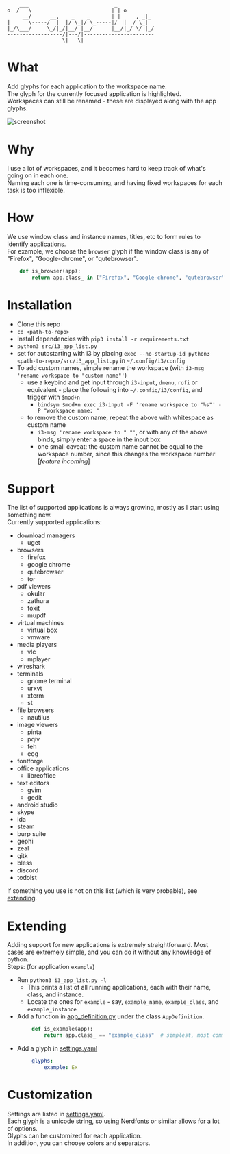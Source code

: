 ```
    ___                            _
o  /   \                          | | o
     __/      __,    _    _       | |     , _|_
|      \-----/  |  |/ \_|/ \_-----|/  |  / \_|
|_/\___/     \_/|_/|__/ |__/      |__/|_/ \/ |_/
------------------/|---/|-----------------------
                  \|   \|
```

# What
Add glyphs for each application to the workspace name.  
The glyph for the currently focused application is highlighted.  
Workspaces can still be renamed - these are displayed along with the app glyphs.  
  
![screenshot](demo/screenshot.png)


# Why
I use a lot of workspaces, and it becomes hard to keep track of what's going on in each one.  
Naming each one is time-consuming, and having fixed workspaces for each task is too inflexible.  

# How
We use window class and instance names, titles, etc to form rules to identify applications.  
For example, we choose the `browser` glyph if the window class is any of "Firefox", "Google-chrome", or "qutebrowser".
```python
    def is_browser(app):
        return app.class_ in ("Firefox", "Google-chrome", "qutebrowser")
```

# Installation
* Clone this repo
* `cd <path-to-repo>`
* Install dependencies with `pip3 install -r requirements.txt`
* `python3 src/i3_app_list.py`
* set for autostarting with i3 by placing `exec --no-startup-id python3 <path-to-repo>/src/i3_app_list.py` in `~/.config/i3/config`
* To add custom names, simple rename the workspace (with `i3-msg 'rename workspace to "custom name"'`)
    - use a keybind and get input through `i3-input`, `dmenu`, `rofi` or equivalent - place the following into `~/.config/i3/config`, and trigger with `$mod+n`
        - `bindsym $mod+n exec i3-input -F 'rename workspace to "%s"' -P "workspace name: "`
    - to remove the custom name, repeat the above with whitespace as custom name
        - `i3-msg 'rename workspace to " "'`, or with any of the above binds, simply enter a space in the input box
        - one small caveat: the custom name cannot be equal to the workspace number, since this changes the workspace number [*feature incoming*]

# Support
The list of supported applications is always growing, mostly as I start using something new.  
Currently supported applications:
* download managers
    * uget
* browsers
    * firefox
    * google chrome
    * qutebrowser
    * tor
* pdf viewers
    * okular
    * zathura
    * foxit
    * mupdf
* virtual machines
    * virtual box
    * vmware
* media players
    * vlc
    * mplayer
* wireshark
* terminals
    * gnome terminal
    * urxvt
    * xterm
    * st
* file browsers
    * nautilus
* image viewers
    * pinta
    * pqiv
    * feh
    * eog
* fontforge
* office applications
    * libreoffice
* text editors
    * gvim
    * gedit
* android studio
* skype
* ida
* steam
* burp suite
* gephi  
* zeal
* gitk
* bless
* discord
* todoist
  
If something you use is not on this list (which is very probable), see [extending](#extending).

# Extending
Adding support for new applications is extremely straightforward. 
Most cases are extremely simple, and you can do it without any knowledge of python.  
Steps: (for application `example`)
* Run `python3 i3_app_list.py -l`
    * This prints a list of all running applications, each with their name, class, and instance.
    * Locate the ones for `example` - say, `example_name`, `example_class`, and `example_instance`
* Add a function in [app_definition.py](src/app_definition.py) under the class `AppDefinition`.
```python
        def is_example(app):
            return app.class_ == "example_class"  # simplest, most common case
```
* Add a glyph in [settings.yaml](src/settings.yaml)
```yaml
        glyphs:
            example: Ex
```

# Customization
Settings are listed in [settings.yaml](src/settings.yaml).  
Each glyph is a unicode string, so using Nerdfonts or similar allows for a lot of options.  
Glyphs can be customized for each application.  
In addition, you can choose colors and separators.  
